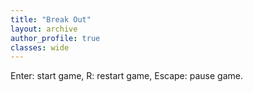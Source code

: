 ```yaml
---
title: "Break Out"
layout: archive
author_profile: true
classes: wide
---
```


Enter: start game,
R: restart game,
Escape: pause game.

